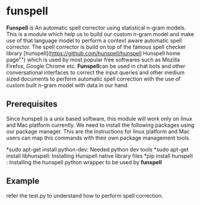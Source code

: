 # **funspell**


**Funspell** is An automatic spell corrector using statistical n-gram models. This is a module which help us to build our custom n-gram model and make use of that language model to perform a context aware automatic spell corrector. The spell corrector is build on top of the famous spell checker library [hunspell](https://github.com/hunspell/hunspell Hunspell home page"") which is used by most popular free softwares such as Mozilla Firefox, Google Chrome etc. **Funspell**can be used in chat bots and other conversational interfaces to correct the input queries and other medium sized documents to perform automatic spell correction with the use of custom built n-gram model with data in our hand. 


## Prerequisites 


Since hunspell is a unix based software, this module will work only on linux and Mac platform currently. We need to install the following packages using our package manager. This are the instructions for linux platform and Mac users can map this commands with their own package management tools. 


*sudo apt-get install python-dev: Needed python dev tools 
*sudo apt-get install libhunspell: Installing Hunspell native library files 
*pip install hunspell : Installing the hunspell python wrapper to be used by **funspell**


## Example 

refer the test.py to understand how to perform spell correction.
